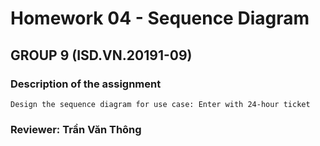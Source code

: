# Homework 04 - Sequence Diagram #
## GROUP 9 (ISD.VN.20191-09) ##

### Description of the assignment ###
    Design the sequence diagram for use case: Enter with 24-hour ticket
### Reviewer: **Trần Văn Thông**  ###


